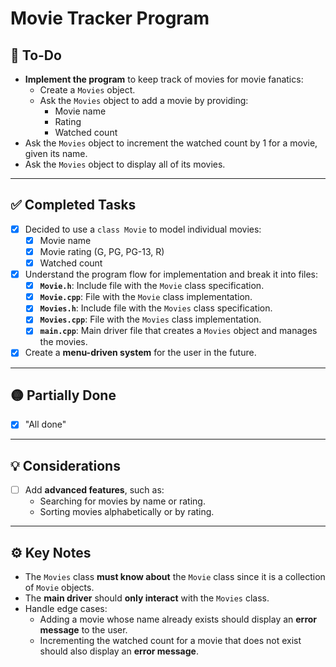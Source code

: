 # Movie Tracker Program

## 🚀 **To-Do**

-  **Implement the program** to keep track of movies for movie fanatics:
      -  Create a `Movies` object.
      -  Ask the `Movies` object to add a movie by providing:
          - Movie name
          - Rating
          - Watched count
- Ask the `Movies` object to increment the watched count by 1 for a movie, given its name.
- Ask the `Movies` object to display all of its movies.

---

## ✅ **Completed Tasks**

- [x] Decided to use a `class Movie` to model individual movies:
  - [x] Movie name
  - [x] Movie rating (G, PG, PG-13, R)
  - [x] Watched count

- [x] Understand the program flow for implementation and break it into files:
  - [x] **`Movie.h`**: Include file with the `Movie` class specification.
  - [x] **`Movie.cpp`**: File with the `Movie` class implementation.
  - [x] **`Movies.h`**: Include file with the `Movies` class specification.
  - [x] **`Movies.cpp`**: File with the `Movies` class implementation.
  - [x] **`main.cpp`**: Main driver file that creates a `Movies` object and manages the movies.

- [x] Create a **menu-driven system** for the user in the future.
---

## 🟡 **Partially Done**
- [x] "All done"

---

## 💡 **Considerations**

- [ ] Add **advanced features**, such as:
  - Searching for movies by name or rating.
  - Sorting movies alphabetically or by rating.

---

## ⚙️ **Key Notes**

- The `Movies` class **must know about** the `Movie` class since it is a collection of `Movie` objects.
- The **main driver** should **only interact** with the `Movies` class.
- Handle edge cases:
  - Adding a movie whose name already exists should display an **error message** to the user.
  - Incrementing the watched count for a movie that does not exist should also display an **error message**.